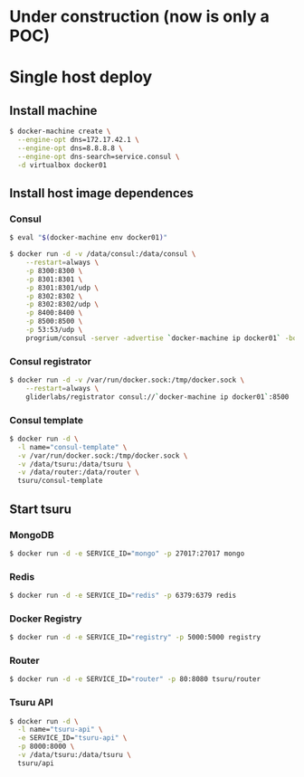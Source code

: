 # Under construction (now is only a POC)

# Single host deploy

## Install machine
  ```bash
  $ docker-machine create \
    --engine-opt dns=172.17.42.1 \
    --engine-opt dns=8.8.8.8 \
    --engine-opt dns-search=service.consul \
    -d virtualbox docker01  
  ```

## Install host image dependences

### Consul

  ```bash
  $ eval "$(docker-machine env docker01)"

  $ docker run -d -v /data/consul:/data/consul \
      --restart=always \
      -p 8300:8300 \
      -p 8301:8301 \
      -p 8301:8301/udp \
      -p 8302:8302 \
      -p 8302:8302/udp \
      -p 8400:8400 \
      -p 8500:8500 \
      -p 53:53/udp \
      progrium/consul -server -advertise `docker-machine ip docker01` -bootstrap
  ```
### Consul registrator  

  ```bash
  $ docker run -d -v /var/run/docker.sock:/tmp/docker.sock \
      --restart=always \
      gliderlabs/registrator consul://`docker-machine ip docker01`:8500
  ```

### Consul template
  ```bash
  $ docker run -d \
    -l name="consul-template" \
    -v /var/run/docker.sock:/tmp/docker.sock \
    -v /data/tsuru:/data/tsuru \
    -v /data/router:/data/router \
    tsuru/consul-template
  ```

## Start tsuru

### MongoDB
  ```bash
  $ docker run -d -e SERVICE_ID="mongo" -p 27017:27017 mongo
  ```
### Redis
  ```bash
  $ docker run -d -e SERVICE_ID="redis" -p 6379:6379 redis
  ```
### Docker Registry
  ```bash
  $ docker run -d -e SERVICE_ID="registry" -p 5000:5000 registry
  ```
### Router
  ```bash
  $ docker run -d -e SERVICE_ID="router" -p 80:8080 tsuru/router
  ```
### Tsuru API
  ```bash
  $ docker run -d \
    -l name="tsuru-api" \
    -e SERVICE_ID="tsuru-api" \
    -p 8000:8000 \
    -v /data/tsuru:/data/tsuru \
    tsuru/api
  ```
